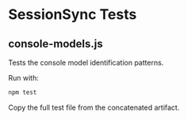 # SessionSync Tests

## console-models.js

Tests the console model identification patterns.

Run with:
```bash
npm test
```

Copy the full test file from the concatenated artifact.
